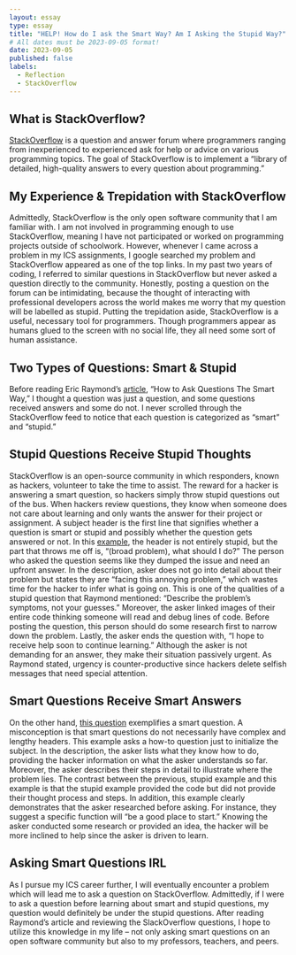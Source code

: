 ```yaml
---
layout: essay
type: essay
title: "HELP! How do I ask the Smart Way? Am I Asking the Stupid Way?"
# All dates must be 2023-09-05 format!
date: 2023-09-05
published: false
labels:
  - Reflection
  - StackOverflow
---
```


## What is StackOverflow?
[StackOverflow](https://stackoverflow.com/tour#:~:text=Stack%20Overflow%20is%20a%20question,to%20every%20question%20about%20programming) is a question and answer forum where programmers ranging from inexperienced to experienced ask for help or advice on various programming topics. The goal of StackOverflow is to implement a “library of detailed, high-quality answers to every question about programming.” 

## My Experience & Trepidation with StackOverflow
Admittedly, StackOverflow is the only open software community that I am familiar with. I am not involved in programming enough to use StackOverflow, meaning I have not participated or worked on programming projects outside of schoolwork. However, whenever I came across a problem in my ICS assignments, I google searched my problem and StackOverflow appeared as one of the top links. In my past two years of coding, I referred to similar questions in StackOverflow but never asked a question directly to the community. Honestly, posting a question on the forum can be intimidating, because the thought of interacting with professional developers across the world makes me worry that my question will be labelled as stupid. Putting the trepidation aside, StackOverflow is a useful, necessary tool for programmers. Though programmers appear as humans glued to the screen with no social life, they all need some sort of human assistance.    

## Two Types of Questions: Smart & Stupid
Before reading Eric Raymond’s [article](http://www.catb.org/esr/faqs/smart-questions.html#formats), “How to Ask Questions The Smart Way,” I thought a question was just a question, and some questions received answers and some do not. I never scrolled through the StackOverflow feed to notice that each question is categorized as “smart” and “stupid.” 

## Stupid Questions Receive Stupid Thoughts
StackOverflow is an open-source community in which responders, known as hackers, volunteer to take the time to assist. The reward for a hacker is answering a smart question, so hackers simply throw stupid questions out of the bus. When hackers review questions, they know when someone does not care about learning and only wants the answer for their project or assignment. A subject header is the first line that signifies whether a question is smart or stupid and possibly whether the question gets answered or not. 
In this [example](https://stackoverflow.com/questions/77049777/the-encrypted-password-is-not-the-same-as-bcrypt-what-should-i-do), the header is not entirely stupid, but the part that throws me off is, “(broad problem), what should I do?” The person who asked the question seems like they dumped the issue and need an upfront answer. In the description, asker does not go into detail about their problem but states they are “facing this annoying problem,” which wastes time for the hacker to infer what is going on. This is one of the qualities of a stupid question that Raymond mentioned: “Describe the problem’s symptoms, not your guesses.” Moreover, the asker linked images of their entire code thinking someone will read and debug lines of code. Before posting the question, this person should do some research first to narrow down the problem. Lastly, the asker ends the question with, “I hope to receive help soon to continue learning.” Although the asker is not demanding for an answer, they make their situation passively urgent. As Raymond stated, urgency is counter-productive since hackers delete selfish messages that need special attention. 

## Smart Questions Receive Smart Answers
On the other hand, [this question](https://stackoverflow.com/questions/63744410/how-to-upload-buffer-of-image-to-any-website-with-puppeteer) exemplifies a smart question. A misconception is that smart questions do not necessarily have complex and lengthy headers. This example asks a how-to question just to initialize the subject. In the description, the asker lists what they know how to do, providing the hacker information on what the asker understands so far. Moreover, the asker describes their steps in detail to illustrate where the problem lies. The contrast between the previous, stupid example and this example is that the stupid example provided the code but did not provide their thought process and steps. In addition, this example clearly demonstrates that the asker researched before asking.  For instance, they suggest a specific function will “be a good place to start.” Knowing the asker conducted some research or provided an idea, the hacker will be more inclined to help since the asker is driven to learn.

## Asking Smart Questions IRL
As I pursue my ICS career further, I will eventually encounter a problem which will lead me to ask a question on StackOverflow. Admittedly, if I were to ask a question before learning about smart and stupid questions, my question would definitely be under the stupid questions. After reading Raymond’s article and reviewing the SlackOverflow questions, I hope to utilize this knowledge in my life – not only asking smart questions on an open software community but also to my professors, teachers, and peers. 
